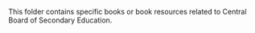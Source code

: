 This folder contains specific books or book resources related to Central Board of Secondary Education.